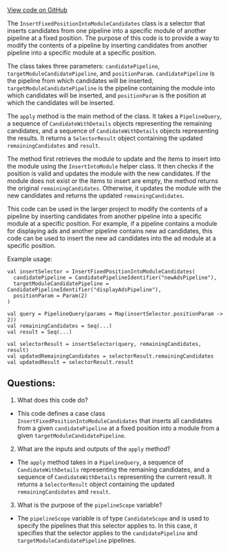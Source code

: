 [View code on GitHub](https://github.com/misbahsy/the-algorithm/product-mixer/component-library/src/main/scala/com/twitter/product_mixer/component_library/selector/InsertFixedPositionIntoModuleCandidates.scala)

The `InsertFixedPositionIntoModuleCandidates` class is a selector that inserts candidates from one pipeline into a specific module of another pipeline at a fixed position. The purpose of this code is to provide a way to modify the contents of a pipeline by inserting candidates from another pipeline into a specific module at a specific position. 

The class takes three parameters: `candidatePipeline`, `targetModuleCandidatePipeline`, and `positionParam`. `candidatePipeline` is the pipeline from which candidates will be inserted, `targetModuleCandidatePipeline` is the pipeline containing the module into which candidates will be inserted, and `positionParam` is the position at which the candidates will be inserted. 

The `apply` method is the main method of the class. It takes a `PipelineQuery`, a sequence of `CandidateWithDetails` objects representing the remaining candidates, and a sequence of `CandidateWithDetails` objects representing the results. It returns a `SelectorResult` object containing the updated `remainingCandidates` and `result`.

The method first retrieves the module to update and the items to insert into the module using the `InsertIntoModule` helper class. It then checks if the position is valid and updates the module with the new candidates. If the module does not exist or the items to insert are empty, the method returns the original `remainingCandidates`. Otherwise, it updates the module with the new candidates and returns the updated `remainingCandidates`.

This code can be used in the larger project to modify the contents of a pipeline by inserting candidates from another pipeline into a specific module at a specific position. For example, if a pipeline contains a module for displaying ads and another pipeline contains new ad candidates, this code can be used to insert the new ad candidates into the ad module at a specific position. 

Example usage:

```
val insertSelector = InsertFixedPositionIntoModuleCandidates(
  candidatePipeline = CandidatePipelineIdentifier("newAdsPipeline"),
  targetModuleCandidatePipeline = CandidatePipelineIdentifier("displayAdsPipeline"),
  positionParam = Param(2)
)

val query = PipelineQuery(params = Map(insertSelector.positionParam -> 2))
val remainingCandidates = Seq(...)
val result = Seq(...)

val selectorResult = insertSelector(query, remainingCandidates, result)
val updatedRemainingCandidates = selectorResult.remainingCandidates
val updatedResult = selectorResult.result
```
## Questions: 
 1. What does this code do?
- This code defines a case class `InsertFixedPositionIntoModuleCandidates` that inserts all candidates from a given `candidatePipeline` at a fixed position into a module from a given `targetModuleCandidatePipeline`. 

2. What are the inputs and outputs of the `apply` method?
- The `apply` method takes in a `PipelineQuery`, a sequence of `CandidateWithDetails` representing the remaining candidates, and a sequence of `CandidateWithDetails` representing the current result. It returns a `SelectorResult` object containing the updated `remainingCandidates` and `result`.

3. What is the purpose of the `pipelineScope` variable?
- The `pipelineScope` variable is of type `CandidateScope` and is used to specify the pipelines that this selector applies to. In this case, it specifies that the selector applies to the `candidatePipeline` and `targetModuleCandidatePipeline` pipelines.